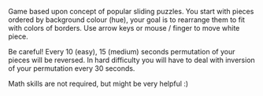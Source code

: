 Game based upon concept of popular sliding puzzles. You start with pieces ordered by background colour (hue), your goal is to rearrange them to fit with colors of borders. Use arrow keys or mouse / finger to move white piece.

Be careful! Every 10 (easy), 15 (medium) seconds permutation of your pieces will be reversed. In hard difficulty you will have to deal with inversion of your permutation every 30 seconds.

Math skills are not required, but might be very helpful :)